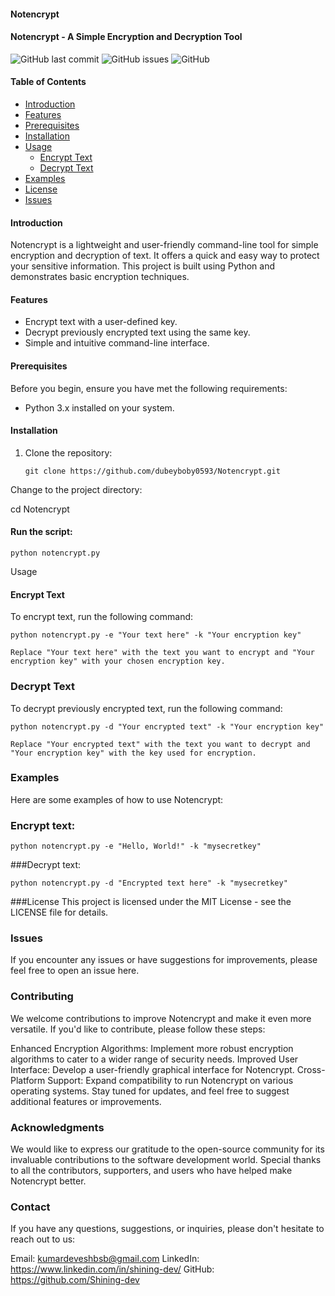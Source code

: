 #### Notencrypt


#### Notencrypt - A Simple Encryption and Decryption Tool

![GitHub last commit](https://img.shields.io/github/last-commit/dubeyboby0593/Notencrypt)
![GitHub issues](https://img.shields.io/github/issues-raw/dubeyboby0593/Notencrypt)
![GitHub](https://img.shields.io/github/license/dubeyboby0593/Notencrypt)

#### Table of Contents

- [Introduction](#introduction)
- [Features](#features)
- [Prerequisites](#prerequisites)
- [Installation](#installation)
- [Usage](#usage)
  - [Encrypt Text](#encrypt-text)
  - [Decrypt Text](#decrypt-text)
- [Examples](#examples)
- [License](#license)
- [Issues](#issues)

#### Introduction

Notencrypt is a lightweight and user-friendly command-line tool for simple encryption and decryption of text. It offers a quick and easy way to protect your sensitive information. This project is built using Python and demonstrates basic encryption techniques.

#### Features

- Encrypt text with a user-defined key.
- Decrypt previously encrypted text using the same key.
- Simple and intuitive command-line interface.

#### Prerequisites

Before you begin, ensure you have met the following requirements:

- Python 3.x installed on your system.

#### Installation

1. Clone the repository:

   ```
   git clone https://github.com/dubeyboby0593/Notencrypt.git
Change to the project directory:


cd Notencrypt
#### Run the script:


```
python notencrypt.py
```

Usage
#### Encrypt Text
To encrypt text, run the following command:


```
python notencrypt.py -e "Your text here" -k "Your encryption key"

Replace "Your text here" with the text you want to encrypt and "Your encryption key" with your chosen encryption key.
```
### Decrypt Text
To decrypt previously encrypted text, run the following command:

```
python notencrypt.py -d "Your encrypted text" -k "Your encryption key"

Replace "Your encrypted text" with the text you want to decrypt and "Your encryption key" with the key used for encryption.
```
### Examples
Here are some examples of how to use Notencrypt:

### Encrypt text:

```
python notencrypt.py -e "Hello, World!" -k "mysecretkey"
```
###Decrypt text:

```
python notencrypt.py -d "Encrypted text here" -k "mysecretkey"
```
###License
This project is licensed under the MIT License - see the LICENSE file for details.

### Issues
If you encounter any issues or have suggestions for improvements, please feel free to open an issue here.


### Contributing
We welcome contributions to improve Notencrypt and make it even more versatile. If you'd like to contribute, please follow these steps:



Enhanced Encryption Algorithms: Implement more robust encryption algorithms to cater to a wider range of security needs.
Improved User Interface: Develop a user-friendly graphical interface for Notencrypt.
Cross-Platform Support: Expand compatibility to run Notencrypt on various operating systems.
Stay tuned for updates, and feel free to suggest additional features or improvements.

### Acknowledgments
We would like to express our gratitude to the open-source community for its invaluable contributions to the software development world. Special thanks to all the contributors, supporters, and users who have helped make Notencrypt better.

### Contact
If you have any questions, suggestions, or inquiries, please don't hesitate to reach out to us:

Email: kumardeveshbsb@gmail.com
LinkedIn: https://www.linkedin.com/in/shining-dev/
GitHub: https://github.com/Shining-dev
